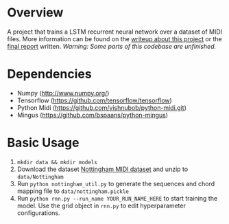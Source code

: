 Overview
============
A project that trains a LSTM recurrent neural network over a dataset of MIDI files. More information can be found on the [writeup about this project](http://yoavz.com/music_rnn/) or the [final report](http://yoavz.com/music_rnn_paper.pdf) written. *Warning: Some parts of this codebase are unfinished.*

Dependencies
============

* Numpy (http://www.numpy.org/)
* Tensorflow (https://github.com/tensorflow/tensorflow)
* Python Midi (https://github.com/vishnubob/python-midi.git)
* Mingus (https://github.com/bspaans/python-mingus)

Basic Usage
===========

1. `mkdir data && mkdir models`
2. Download the dataset [Nottingham MIDI dataset](http://www-etud.iro.umontreal.ca/~boulanni/Nottingham.zip) and unzip to `data/Nottingham`
3. Run `python nottingham_util.py` to generate the sequences and chord mapping file to `data/nottingham.pickle`
4. Run `python rnn.py --run_name YOUR_RUN_NAME_HERE` to start training the model. Use the grid object in `rnn.py` to edit hyperparameter
   configurations.
